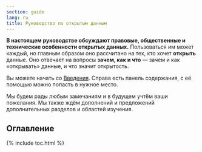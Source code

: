 ```yaml
---
section: guide
lang: ru
title: Руководство по открытым данным
---
```


**В настоящем руководстве обсуждают правовые, общественные и технические особенности открытых данных.** Пользоваться им может каждый, но главным образом оно рассчитано на тех, кто хочет **открыть** данные. Оно отвечает на вопросы **зачем, как и что** — зачем и как «открывать» данные, и что значит открытость.

Вы можете начать со [Введения](introduction/). Справа есть панель содержания, с её помощью можно попасть в нужное место.

Мы будем рады любым замечаниям и в будущем учтём ваши пожелания. Мы также ждём дополнений и предложений дополнительных разделов и областей изучения.

## Оглавление

{% include toc.html %}

